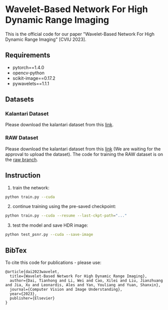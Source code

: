 # Wavelet-Based Network For High Dynamic Range Imaging
This is the official code for our paper "Wavelet-Based Network For High Dynamic Range Imaging" [CVIU 2023].

## Requirements
- pytorch==1.4.0
- opencv-python
- scikit-image==0.17.2
- pywavelets==1.1.1

## Datasets
### Kalantari Dataset
Please download the kalantari dataset from this [link](https://cseweb.ucsd.edu/~viscomp/projects/SIG17HDR/).
### RAW Dataset
Please download the kalantari dataset from this [link](https://github.com/TianhongDai/wavelet-hdr) (We are waiting for the approval to upload the dataset). The code for training the RAW dataset is on the [raw branch](https://github.com/TianhongDai/wavelet-hdr/tree/raw).

## Instruction
1. train the network:
```bash
python train.py --cuda
```
2. continue training using the pre-saved checkpoint:
```bash
python train.py --cuda --resume --last-ckpt-path="..."
```
3. test the model and save HDR image:
```bash
python test_psnr.py --cuda --save-image
```
## BibTex
To cite this code for publications - please use:
```
@article{dai2023wavelet,
  title={Wavelet-Based Network For High Dynamic Range Imaging},
  author={Dai, Tianhong and Li, Wei and Cao, Xilei and Liu, Jianzhuang and Jia, Xu and Leonardis, Ales and Yan, Youliang and Yuan, Shanxin},
  journal={Computer Vision and Image Understanding},
  year={2023},
  publisher={Elsevier}
}
